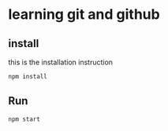 # learning git and github 

## install
this is the installation instruction
```bash
npm install
```

## Run
```bash
npm start
```